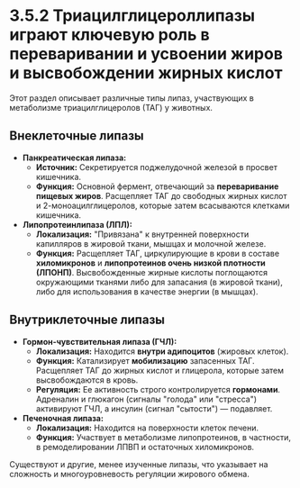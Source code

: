 # 3.5.2 Триацилглицероллипазы играют ключевую роль в переваривании и усвоении жиров и высвобождении жирных кислот

Этот раздел описывает различные типы липаз, участвующих в метаболизме триацилглицеролов (ТАГ) у животных.

## Внеклеточные липазы

*   **Панкреатическая липаза:**
    *   **Источник:** Секретируется поджелудочной железой в просвет кишечника.
    *   **Функция:** Основной фермент, отвечающий за **переваривание пищевых жиров**. Расщепляет ТАГ до свободных жирных кислот и 2-моноацилглицеролов, которые затем всасываются клетками кишечника.
*   **Липопротеинлипаза (ЛПЛ):**
    *   **Локализация:** "Привязана" к внутренней поверхности капилляров в жировой ткани, мышцах и молочной железе.
    *   **Функция:** Расщепляет ТАГ, циркулирующие в крови в составе **хиломикронов** и **липопротеинов очень низкой плотности (ЛПОНП)**. Высвобожденные жирные кислоты поглощаются окружающими тканями либо для запасания (в жировой ткани), либо для использования в качестве энергии (в мышцах).

## Внутриклеточные липазы

*   **Гормон-чувствительная липаза (ГЧЛ):**
    *   **Локализация:** Находится **внутри адипоцитов** (жировых клеток).
    *   **Функция:** Катализирует **мобилизацию** запасенных ТАГ. Расщепляет ТАГ до жирных кислот и глицерола, которые затем высвобождаются в кровь.
    *   **Регуляция:** Ее активность строго контролируется **гормонами**. Адреналин и глюкагон (сигналы "голода" или "стресса") активируют ГЧЛ, а инсулин (сигнал "сытости") — подавляет.
*   **Печеночная липаза:**
    *   **Локализация:** Находится на поверхности клеток печени.
    *   **Функция:** Участвует в метаболизме липопротеинов, в частности, в ремоделировании ЛПВП и остаточных хиломикронов.

Существуют и другие, менее изученные липазы, что указывает на сложность и многоуровневость регуляции жирового обмена.

